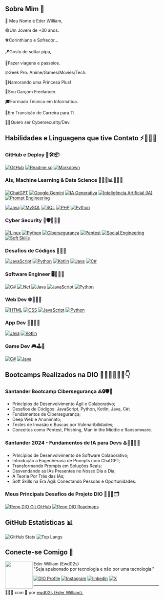 ## Sobre Mim 💬
👋 Meu Nome é Eder William,

😄Um Jovem de +30 anos.

⚽Corinthiano e Sofredor...

🪁Gosto de soltar pipa,

🎒Fazer viagens e passeios.

🤓Geek Pro: Anime/Games/Movies/Tech.

💍Namorando uma Princesa Plus!

🤵Sou Garçom Freelancer.

🎓Formado Técnico em Informática.

🌱Em Transição de Carreira para TI.

👨‍💻Quero ser Cybersecurity/Dev.

## Habilidades e Linguagens que tive Contato ⚡👨🏾‍💻
### GitHub e Deploy 🚀🛠️📦
[![GitHub](https://img.shields.io/badge/GitHub-000?style=for-the-badge&logo=github)](https://docs.github.com/)
[![Readme.so](https://img.shields.io/badge/Readme-000?style=for-the-badge&logo=Readme)](https://readme.so/pt)
[![Markdown](https://img.shields.io/badge/Markdown-000?style=for-the-badge&logo=Markdown)](https://www.markdownguide.org/)
### AIs, Machine Learning & Data Science 🤖🧠🦾📊👨🏾‍💻
[![ChatGPT](https://img.shields.io/badge/ChatGPT-000?style=for-the-badge&logo=OpenAI)](https://openai.com/chatgpt/) 
[![Google Gemini](https://img.shields.io/badge/Google_Gemini-000?style=for-the-badge&logo=GoogleGemini)](https://gemini.google.com)
[![IA Generativa](https://img.shields.io/badge/IA%20Generativa-000?style=for-the-badge&logo=GenerativeAI)]()
[![Inteligência Artificial (IA)](https://img.shields.io/badge/Inteligência%20Artificial-000?style=for-the-badge&logo=AI)]()
[![Prompt Engineering](https://img.shields.io/badge/Prompt%20Engineering-000?style=for-the-badge&logo=Engineering)]()

[![Java](https://img.shields.io/badge/java-%23000?style=for-the-badge&logo=openjdk)](https://www.java.com/pt-BR/download/manual.jsp)
[![MySQL](https://img.shields.io/badge/MySQL-000?style=for-the-badge&logo=MySQL)](https://www.python.org/)
[![SQL](https://img.shields.io/badge/SQL-000?style=for-the-badge&logo=SQL)](https://kotlinlang.org/) 
[![PHP](https://img.shields.io/badge/PHP-000?style=for-the-badge&logo=PHP)](https://www.php.net/)
[![Python](https://img.shields.io/badge/Python-000?style=for-the-badge&logo=Python)](https://www.python.org/)
### Cyber Security 🔐🛡️👨🏾‍💻
[![Linux](https://img.shields.io/badge/Linux-000?style=for-the-badge&logo=Linux)](https://www.linux.org/) 
[![Python](https://img.shields.io/badge/Python-000?style=for-the-badge&logo=Python)](https://www.python.org/) 
[![Cibersegurança](https://img.shields.io/badge/Cibersegurança-000?style=for-the-badge&logo=cybersecurity)]()
[![Pentest](https://img.shields.io/badge/Pentest-000?style=for-the-badge&logo=penetration_test)]()
[![Social Engineering](https://img.shields.io/badge/Engenharia_Social-000?style=for-the-badge&logo=Social_Engineering)]()
[![Soft Skills](https://img.shields.io/badge/Soft%20Skill-000?style=for-the-badge&logo=Soft%20Skill)]()
### Desafios de Códigos 👨🏾‍💻
[![JavaScript](https://img.shields.io/badge/JavaScript-000?style=for-the-badge&logo=JavaScript)](https://developer.mozilla.org/pt-BR/docs/Web/JavaScript)
[![Python](https://img.shields.io/badge/Python-000?style=for-the-badge&logo=Python)](https://www.python.org/) 
[![Kotlin](https://img.shields.io/badge/Kotlin-000?style=for-the-badge&logo=Kotlin)](https://kotlinlang.org/)
[![Java](https://img.shields.io/badge/java-%23000?style=for-the-badge&logo=openjdk)](https://www.java.com/pt-BR/download/manual.jsp)
[![C#](https://img.shields.io/badge/C%23-000?style=for-the-badge&logo=c-sharp)](https://learn.microsoft.com/pt-br/dotnet/csharp/)
### Software Engineer 🖥️👨🏾‍💻
[![C#](https://img.shields.io/badge/C%23-000?style=for-the-badge&logo=c-sharp)](https://learn.microsoft.com/pt-br/dotnet/csharp/)
[![.Net](https://img.shields.io/badge/.Net-000?style=for-the-badge&logo=DotNet)](https://developer.mozilla.org/pt-BR/docs/Web/JavaScript)
[![Java](https://img.shields.io/badge/java-%23000?style=for-the-badge&logo=openjdk)](https://www.java.com/pt-BR/download/manual.jsp)
[![JavaScript](https://img.shields.io/badge/JavaScript-000?style=for-the-badge&logo=JavaScript)](https://developer.mozilla.org/pt-BR/docs/Web/JavaScript)
[![Python](https://img.shields.io/badge/Python-000?style=for-the-badge&logo=Python)](https://www.python.org/)
### Web Dev 🌐👨🏾‍💻
[![HTML](https://img.shields.io/badge/HTML-000?style=for-the-badge&logo=HTML5)](https://developer.mozilla.org/pt-BR/docs/Web/HTML)
[![CSS](https://img.shields.io/badge/CSS-000?style=for-the-badge&logo=CSS3)](https://developer.mozilla.org/pt-BR/docs/Web/CSS)
[![JavaScript](https://img.shields.io/badge/JS-000?style=for-the-badge&logo=JavaScript)](https://developer.mozilla.org/pt-BR/docs/Web/JavaScript)
[![Python](https://img.shields.io/badge/Python-000?style=for-the-badge&logo=Python)](https://www.python.org/)
### App Dev 📱👨🏾‍💻
[![Java](https://img.shields.io/badge/java-%23000?style=for-the-badge&logo=openjdk)](https://www.java.com/pt-BR/download/manual.jsp)
[![Kotlin](https://img.shields.io/badge/Kotlin-000?style=for-the-badge&logo=Kotlin)](https://kotlinlang.org/)
### Game Dev 🎮🕹️👾
[![C#](https://img.shields.io/badge/C%23-000?style=for-the-badge&logo=c-sharp)](https://learn.microsoft.com/pt-br/dotnet/csharp/)
[![Java](https://img.shields.io/badge/java-%23000?style=for-the-badge&logo=openjdk)](https://www.java.com/pt-BR/download/manual.jsp)

## Bootcamps Realizados na DIO 🧑🏾‍💻👨🏾‍💻👇
### Santander Bootcamp Cibersegurança ♨️🔒🛡🐧
- Princípios de Desenvolvimento Ágil e Colaborativo;
- Desafios de Códigos: JavaScript, Python, Kotlin, Java, C#;
- Fundamentos de Cibersegurança;
- Deep Web e Anonimato; 
- Testes de Invasão e Buscas por Vulenaribilidades;
- Conceitos como Pentest, Phishing, Man in the Middle e Ransomware.
### Santander 2024 - Fundamentos de IA para Devs ♨️🧑🏾‍💻🤖
- Princípios de Desenvolvimento de Software Colaborativo;
- Introdução a Engenheraria de Prompts com ChatGPT;
- Transformando Prompts em Soluções Reais;
- Desvendando as IAs Presentes no Nosso Dia a Dia;
- A Teoria Por Trás das IAs;
- Soft Skills na Era Ágil: Conectando Pessoas e Oportunidades.
### Meus Principais Desafios de Projeto DIO 🧑🏾‍💻🗂
[![Repo DIO Git GitHub](https://github-readme-stats.vercel.app/api/pin/?username=elidianaandrade&repo=dio-lab-open-source&bg_color=000&border_color=30A3DC&show_icons=true&icon_color=30A3DC&title_color=E94D5F&text_color=FFF)](https://github.com/elidianaandrade/dio-lab-open-source)
[![Repo DIO Roadmaps](https://github-readme-stats.vercel.app/api/pin/?username=digitalinnovationone&repo=roadmaps&bg_color=000&border_color=30A3DC&show_icons=true&icon_color=30A3DC&title_color=E94D5F&text_color=FFF)](https://github.com/digitalinnovationone/roadmaps)

## GitHub Estatísticas 📊
![GitHub Stats](https://github-readme-stats.vercel.app/api?username=ewd02s&theme=transparent&bg_color=000&border_color=30A3DC&show_icons=true&icon_color=30A3DC&title_color=E94D5F&text_color=FFF)
![Top Langs](https://github-readme-stats-git-masterrstaa-rickstaa.vercel.app/api/top-langs/?username=ewd02s&layout=compact&bg_color=000&border_color=30A3DC&title_color=E94D5F&text_color=FFF)

## Conecte-se Comigo 📲
<p>
    <img 
      align=left 
      margin=15 
      width=90 
      src="https://avatars.githubusercontent.com/u/93952508?v=4"
    />
Eder William (Ewd02s)<br>
"Seja apaixonado por tecnologia e não por uma tecnologia."

[![DIO Profile](https://img.shields.io/badge/Perfil%20na%20DIO-000?style=for-the-badge)](https://web.dio.me/users/Ewd02s/)
[![Instagram](https://img.shields.io/badge/instagram-000?style=for-the-badge&logo=instagram)](https://www.instagram.com/ewd02s/)
[![linkedin](https://img.shields.io/badge/linkedin-000?style=for-the-badge&logo=linkedin)](https://www.linkedin.com/in/ewd02s/)
[![X](https://img.shields.io/badge/Twitter-000?style=for-the-badge&logo=X)](https://twitter.com/ewd02s)

---

👨🏾‍💻 com 💜 por [ewd02s (Eder William).](https://github.com/ewd02s)
